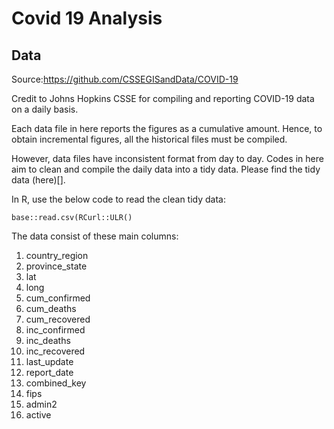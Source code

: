 # Covid 19 Analysis

## Data
Source:https://github.com/CSSEGISandData/COVID-19

Credit to Johns Hopkins CSSE for compiling and reporting COVID-19 data on a daily basis. 

Each data file in here reports the figures as a cumulative amount. Hence, to obtain incremental figures, all the historical files must be compiled. 

However, data files have inconsistent format from day to day. Codes in here aim to clean and compile the daily data into a tidy data. Please find the tidy data (here)[]. 

In R, use the below code to read the clean tidy data:

`base::read.csv(RCurl::ULR()`

The data consist of these main columns:

1. country_region
2. province_state
4. lat
5. long
6. cum_confirmed
7. cum_deaths
8. cum_recovered
9. inc_confirmed
10. inc_deaths
11. inc_recovered
12. last_update
13. report_date
14. combined_key
15. fips
16. admin2
17. active

